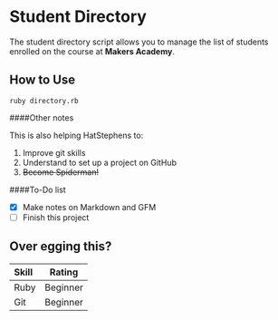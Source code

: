 Student Directory
=================

The student directory script allows you to manage the list of students enrolled on the course at **Makers Academy**.

## How to Use

```shell
ruby directory.rb
```

####Other notes

This is also helping HatStephens to:
1.    Improve git skills
2.    Understand to set up a project on GitHub
3.    ~~Become Spiderman!~~

####To-Do list
- [x] Make notes on Markdown and GFM
- [ ] Finish this project

Over egging this?
-----------------

Skill | Rating   |
:------|:-------------:|
Ruby | Beginner |
Git | Beginner|